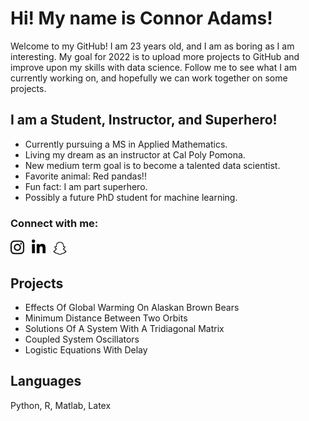 
[//]: <> (Introducing myself)
# Hi! My name is Connor Adams!

[//]: <> (Quick bio summary)
Welcome to my GitHub! I am 23 years old, and I am as boring as I am interesting. My goal for 2022 is to upload more projects to GitHub and improve upon my skills with data science. Follow me to see what I am currently working on, and hopefully we can work together on some projects. 

[//]: <> (I have no fucking clue what I am doing.)

[//]: <> (Brief desciption of myself)
## I am a Student, Instructor, and Superhero!

- Currently pursuing a MS in Applied Mathematics.
- Living my dream as an instructor at Cal Poly Pomona.
- New medium term goal is to become a talented data scientist.
- Favorite animal: Red pandas!!
- Fun fact: I am part superhero.
- Possibly a future PhD student for machine learning.

### Connect with me:
[<img src="fa-instagram.svg" width="22">][instagram] &nbsp;
[<img src="fa-linkedin.svg" width="22">][linkedin] &nbsp;
[<img src="fa-snapchat.svg" width="22">][snapchat] <br>

## Projects
- Effects Of Global Warming On Alaskan Brown Bears
- Minimum Distance Between Two Orbits
- Solutions Of A System With A Tridiagonal Matrix
- Coupled System Oscillators
- Logistic Equations With Delay

## Languages

Python, R, Matlab, Latex



[//]: <> (Links to social media and website in the future!)
[instagram]: https://instagram.com/cleeadams

[snapchat]: https://www.snapchat.com/add/cafferysmit?share_id=dxapTlfqlDg&locale=en-US

[linkedin]: https://www.linkedin.com/in/connor-adams-4a5449170/
